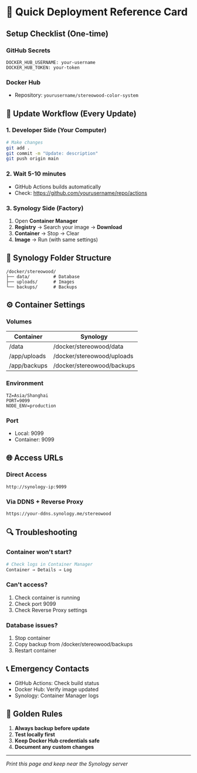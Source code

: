 # 🚀 Quick Deployment Reference Card

## Setup Checklist (One-time)

### GitHub Secrets
```
DOCKER_HUB_USERNAME: your-username
DOCKER_HUB_TOKEN: your-token
```

### Docker Hub
- Repository: `yourusername/stereowood-color-system`

## 🔄 Update Workflow (Every Update)

### 1. Developer Side (Your Computer)
```bash
# Make changes
git add .
git commit -m "Update: description"
git push origin main
```

### 2. Wait 5-10 minutes
- GitHub Actions builds automatically
- Check: https://github.com/yourusername/repo/actions

### 3. Synology Side (Factory)
1. Open **Container Manager**
2. **Registry** → Search your image → **Download**
3. **Container** → Stop → Clear
4. **Image** → Run (with same settings)

## 📁 Synology Folder Structure
```
/docker/stereowood/
├── data/         # Database
├── uploads/      # Images
└── backups/      # Backups
```

## ⚙️ Container Settings

### Volumes
| Container | Synology |
|-----------|----------|
| /data | /docker/stereowood/data |
| /app/uploads | /docker/stereowood/uploads |
| /app/backups | /docker/stereowood/backups |

### Environment
```
TZ=Asia/Shanghai
PORT=9099
NODE_ENV=production
```

### Port
- Local: 9099
- Container: 9099

## 🌐 Access URLs

### Direct Access
```
http://synology-ip:9099
```

### Via DDNS + Reverse Proxy
```
https://your-ddns.synology.me/stereowood
```

## 🔍 Troubleshooting

### Container won't start?
```bash
# Check logs in Container Manager
Container → Details → Log
```

### Can't access?
1. Check container is running
2. Check port 9099 
3. Check Reverse Proxy settings

### Database issues?
1. Stop container
2. Copy backup from /docker/stereowood/backups
3. Restart container

## 📞 Emergency Contacts

- GitHub Actions: Check build status
- Docker Hub: Verify image updated
- Synology: Container Manager logs

## 🎯 Golden Rules

1. **Always backup before update**
2. **Test locally first**
3. **Keep Docker Hub credentials safe**
4. **Document any custom changes**

---
*Print this page and keep near the Synology server*